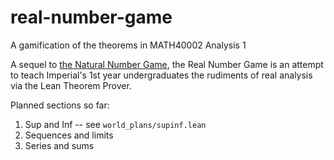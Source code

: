 # real-number-game
A gamification of the theorems in MATH40002 Analysis 1

A sequel to [the Natural Number Game](http://wwwf.imperial.ac.uk/~buzzard/xena/natural_number_game/),
the Real Number Game is an attempt to teach Imperial's 1st year undergraduates
the rudiments of real analysis via the Lean Theorem Prover.

Planned sections so far:

1) Sup and Inf -- see `world_plans/supinf.lean`
2) Sequences and limits
3) Series and sums
